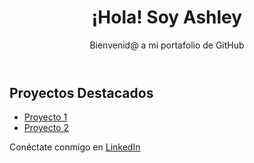 <!DOCTYPE html>
<html lang="es">
<body>
  <header>
    <h1>¡Hola! Soy Ashley</h1>
    <p>Bienvenid@ a mi portafolio de GitHub</p>
  </header>

  <section>
    <h2>Proyectos Destacados</h2>
    <ul>
      <li><a href="https://github.com/tu-usuario/proyecto1">Proyecto 1</a></li>
      <li><a href="https://github.com/tu-usuario/proyecto2">Proyecto 2</a></li>
      <!-- Agrega más proyectos aquí -->
    </ul>
  </section>

  <footer>
    <p>Conéctate conmigo en <a href="https://www.linkedin.com/in/ashley-ccanto-urbano-economics/">LinkedIn</a></p>
  </footer>
</body>
</html>
